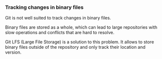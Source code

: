 ### Tracking changes in binary files

Git is not well suited to track changes in binary files.

Binary files are stored as a whole, which can lead to large repositories with slow operations and conflicts that are hard to resolve.

Git LFS (Large File Storage) is a solution to this problem. It allows to store binary files outside of the repository and only track their location and version.
